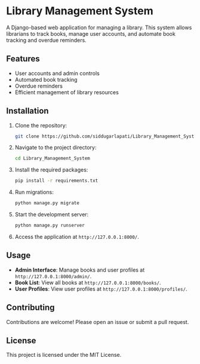 # Library Management System

A Django-based web application for managing a library. This system allows librarians to track books, manage user accounts, and automate book tracking and overdue reminders.

## Features

- User accounts and admin controls
- Automated book tracking
- Overdue reminders
- Efficient management of library resources

## Installation

1. Clone the repository:
   ```bash
   git clone https://github.com/siddugarlapati/Library_Management_System.git
   ```

2. Navigate to the project directory:
   ```bash
   cd Library_Management_System
   ```

3. Install the required packages:
   ```bash
   pip install -r requirements.txt
   ```

4. Run migrations:
   ```bash
   python manage.py migrate
   ```

5. Start the development server:
   ```bash
   python manage.py runserver
   ```

6. Access the application at `http://127.0.0.1:8000/`.

## Usage

- **Admin Interface**: Manage books and user profiles at `http://127.0.0.1:8000/admin/`.
- **Book List**: View all books at `http://127.0.0.1:8000/books/`.
- **User Profiles**: View user profiles at `http://127.0.0.1:8000/profiles/`.

## Contributing

Contributions are welcome! Please open an issue or submit a pull request.

## License

This project is licensed under the MIT License. 